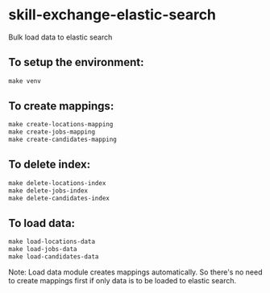 # skill-exchange-elastic-search
Bulk load data to elastic search

## To setup the environment:
```makefile
make venv
```

## To create mappings:
```makefile
make create-locations-mapping
make create-jobs-mapping
make create-candidates-mapping
```

## To delete index:
```makefile
make delete-locations-index
make delete-jobs-index
make delete-candidates-index
```

## To load data:
```makefile
make load-locations-data
make load-jobs-data
make load-candidates-data
```
Note: Load data module creates mappings automatically. So there's no need to create mappings first if only data is to be loaded to elastic search.
